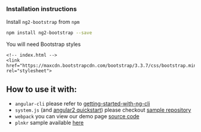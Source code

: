 ### Installation instructions

Install `ng2-bootstrap` from `npm`
```bash
npm install ng2-bootstrap --save
```

You will need Bootstrap styles

```
<!-- index.html -->
<link href="https://maxcdn.bootstrapcdn.com/bootstrap/3.3.7/css/bootstrap.min.css" rel="stylesheet">
```

## How to use it with:
 - `angular-cli` please refer to [getting-started-with-ng-cli](https://github.com/valor-software/ng2-bootstrap/tree/development/docs/ng-cli.md)
 - `system.js` (and [angular2 quickstart](https://angular.io/docs/ts/latest/quickstart.html)) please checkout [sample repository](https://github.com/valor-software/angular2-quickstart) 
 - `webpack` you can view our demo page [source code](https://github.com/valor-software/ng2-bootstrap/tree/development/demo)
 - `plnkr` sample available [here](http://bit.ly/ng2-bootstrap-plnkr)
